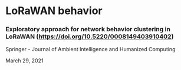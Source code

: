 # LoRaWAN behavior

 ### Exploratory approach for network behavior clustering in LoRaWAN (https://doi.org/10.5220/0008149403910402)
 
 Springer - Journal of Ambient Intelligence and Humanized Computing
 
 March 29, 2021

